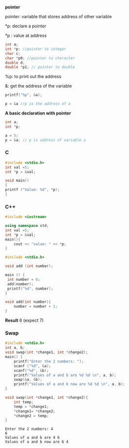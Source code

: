 **pointer**

pointer: variable that stores address of other variable

*p: declare a pointer

*p : value at address

`````c
int a;
int *p; //pointer to integer
char c;
char *p0; //pointer to character
double d;
double *p1; // pointer to double
`````

%p: to print out the address

&: get the address of the variable


`````c
printf("%p", &a);
`````
`````c
p = &a //p is the address of a
`````

**A basic declaration with pointer**

`````c
int a;
int *p;

a = 5;
p = &a; // p is address of variable a
`````
### C

```c++
#include <stdio.h>
int val =5;
int *p = &val;

void main()
{
printf ("Value: %d", *p);	
}
```

### C++

```c++
#include <iostream>

using namespace std;
int val =5;
int *p = &val;
main(){
	cout << "value: " << *p;
}
```

```c
#include <stdio.h>

void add (int number);

main () {
 int number = 6;
 add(number);
 printf("%d", number);
}

void add(int number){
	number = number + 1;
}
```
**Result** 6 (expect 7)

### Swap

```c
#include <stdio.h>
int a, b;
void swap(int *change1, int *change2);
main() {
	printf("Enter the 2 numbers: ");
	scanf ("%d", &a);
	scanf("%d", &b);
	printf("Values of a and b are %d %d \n", a, b);
	swap(&a, &b);
	printf("Values of a and b now are %d %d \n", a, b);
}

void swap(int *change1, int *change2){
	int temp;
	temp = *change1;
	*change1= *change2;
	*change2 = temp;
}
```
```
Enter the 2 numbers: 4
6
Values of a and b are 4 6 
Values of a and b now are 6 4 
```

